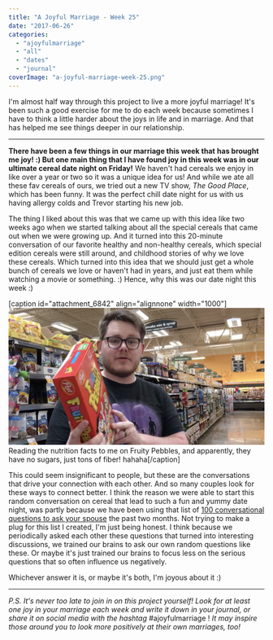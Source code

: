 ```yaml
---
title: "A Joyful Marriage - Week 25"
date: "2017-06-26"
categories: 
  - "ajoyfulmarriage"
  - "all"
  - "dates"
  - "journal"
coverImage: "a-joyful-marriage-week-25.png"
---
```


I'm almost half way through this project to live a more joyful marriage! It's been such a good exercise for me to do each week because sometimes I have to think a little harder about the joys in life and in marriage. And that has helped me see things deeper in our relationship.

* * *

**There have been a few things in our marriage this week that** **has brought me joy! :) But one main thing that I have found joy in this week was in our ultimate cereal date night on Friday!** We haven't had cereals we enjoy in like over a year or two so it was a unique idea for us! And while we ate all these fav cereals of ours, we tried out a new TV show, _The Good Place_, which has been funny. It was the perfect chill date night for us with us having allergy colds and Trevor starting his new job.

The thing I liked about this was that we came up with this idea like two weeks ago when we started talking about all the special cereals that came out when we were growing up. And it turned into this 20-minute conversation of our favorite healthy and non-healthy cereals, which special edition cereals were still around, and childhood stories of why we love these cereals. Which turned into this idea that we should just get a whole bunch of cereals we love or haven't had in years, and just eat them while watching a movie or something. :) Hence, why this was our date night this week :)

\[caption id="attachment\_6842" align="alignnone" width="1000"\]![ a joyful marriage, finding joy, finding joy projects, finding joy in marriage, a joyful marriage project, marriage advice, marriage diaries, weekly marriage diaries, marriage experiences, cereal date night, unique date night ideas, newlywed advice](/images/Screen-Shot-2017-06-25-at-9.39.11-PM.png) Reading the nutrition facts to me on Fruity Pebbles, and apparently, they have no sugars, just tons of fiber! hahaha\[/caption\]

This could seem insignificant to people, but these are the conversations that drive your connection with each other. And so many couples look for these ways to connect better. I think the reason we were able to start this random conversation on cereal that lead to such a fun and yummy date night, was partly because we have been using that list of [100 conversational questions to ask your spouse](https://freshlymarried.com/100-conversational-questions-to-ask-your-spouse/) the past two months. Not trying to make a plug for this list I created, I'm just being honest. I think because we periodically asked each other these questions that turned into interesting discussions, we trained our brains to ask our own random questions like these. Or maybe it's just trained our brains to focus less on the serious questions that so often influence us negatively.

Whichever answer it is, or maybe it's both, I'm joyous about it :)

* * *

_P.S. It's never too late to join in on this project yourself! Look for at least one joy in your marriage each week and write it down in your journal, or share it on social media with the hashtag_ #ajoyfulmarriage ! _It may inspire those around you to look more positively at their own marriages, too!_
